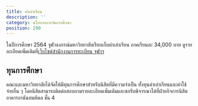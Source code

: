 ```yaml
---
title: ค่าเล่าเรียน
description: ''
category: นโยบายการจัดการศึกษา
position: 290
---
```


ในปีการศึกษา 2564 จุุฬาลงกรณ์มหาวิทยาลัยเรียกเก็บค่าเล่าเรียน ภาคเรียนละ 34,000 บาท ดูรายละเอียดเพิ่มเติมที่[เว็บไซต์สำนักงานการทะเบียน จุฬาฯ](https://www.reg.chula.ac.th/fee.html)

## ทุนการศึกษา

คณะและมหาวิทยาลัยได้จัดให้มีทุนการศึกษาสำหรับนิสิตที่มีความจำเป็น ทั้งทุนค่าเล่าเรียนและค่าใช้จ่ายอื่น ๆ โดยนิสิตสามารถติดต่อสอบถามรายละเอียดเพิ่มเติมและขอรับพิจารณาได้ที่ฝ่ายกิจการนิสิต อาคารอานันทมหิดล ชั้น 4
